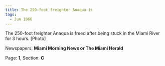 ```yaml
---  
title: The 250-foot freighter Anaqua is  
tags:  
  - Jun 1966  
---  
```

  
The 250-foot freighter Anaqua is freed after being stuck in the Miami River for 3 hours. [Photo]  
  
Newspapers: **Miami Morning News or The Miami Herald**  
  
Page: **1**, Section: **C** 
